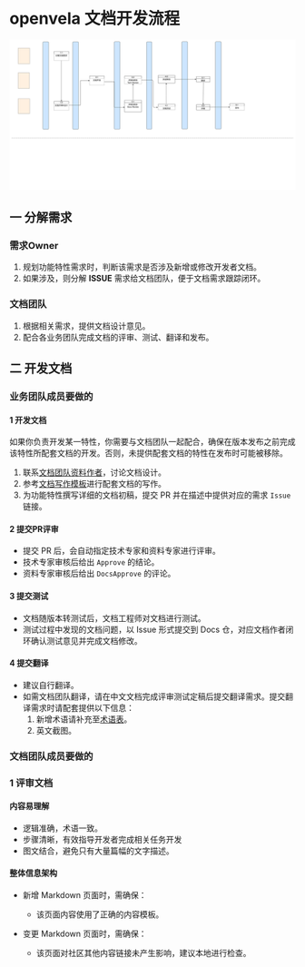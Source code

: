 # openvela 文档开发流程

![documentation_development_process](./images/doc_dev_process.svg)

## 一 分解需求

### 需求Owner

1. 规划功能特性需求时，判断该需求是否涉及新增或修改开发者文档。
2. 如果涉及，则分解 **ISSUE** 需求给文档团队，便于文档需求跟踪闭环。

### 文档团队

1. 根据相关需求，提供文档设计意见。
2. 配合各业务团队完成文档的评审、测试、翻译和发布。

## 二 开发文档

### 业务团队成员要做的

#### 1 开发文档

如果你负责开发某一特性，你需要与文档团队一起配合，确保在版本发布之前完成该特性所配套文档的开发。否则，未提供配套文档的特性在发布时可能被移除。

1. 联系[文档团队资料作者](doc_reviewer.md)，讨论文档设计。
2. 参考[文档写作模板](../template)进行配套文档的写作。
3. 为功能特性撰写详细的文档初稿，提交 PR 并在描述中提供对应的需求 `Issue` 链接。

#### 2 提交PR评审

- 提交 PR 后，会自动指定技术专家和资料专家进行评审。
- 技术专家审核后给出 `Approve` 的结论。
- 资料专家审核后给出 `DocsApprove` 的评论。

#### 3 提交测试

- 文档随版本转测试后，文档工程师对文档进行测试。
- 测试过程中发现的文档问题，以 Issue 形式提交到 Docs 仓，对应文档作者闭环确认测试意见并完成文档修改。

#### 4 提交翻译

- 建议自行翻译。
- 如需文档团队翻译，请在中文文档完成评审测试定稿后提交翻译需求。提交翻译需求时请配套提供以下信息：
  1. 新增术语请补充至[术语表](../../overview/glossary.md)。
  2. 英文截图。

### 文档团队成员要做的

### 1 评审文档

#### 内容易理解

- 逻辑准确，术语一致。
- 步骤清晰，有效指导开发者完成相关任务开发
- 图文结合，避免只有大量篇幅的文字描述。

#### 整体信息架构

- 新增 Markdown 页面时，需确保：
  - 该页面内容使用了正确的内容模板。

- 变更 Markdown 页面时，需确保：
  - 该页面对社区其他内容链接未产生影响，建议本地进行检查。

